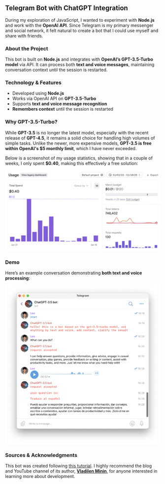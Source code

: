 ## Telegram Bot with ChatGPT Integration  

During my exploration of JavaScript, I wanted to experiment with **Node.js** and work with the **OpenAI API**. Since Telegram is my primary messenger and social network, it felt natural to create a bot that I could use myself and share with friends.  

### About the Project  
This bot is built on **Node.js** and integrates with **OpenAI’s GPT-3.5-Turbo model** via API. It can process both **text and voice messages**, maintaining conversation context until the session is restarted.  

### Technology & Features  
- Developed using **Node.js**  
- Works via OpenAI API on **GPT-3.5-Turbo**  
- Supports **text and voice message recognition**  
- **Remembers context** until the session is restarted  

### Why GPT-3.5-Turbo?  
While **GPT-3.5** is no longer the latest model, especially with the recent release of **GPT-4.5**, it remains a solid choice for handling high volumes of simple tasks. Unlike the newer, more expensive models, **GPT-3.5 is free within OpenAI's $5 monthly limit**, which I have never exceeded.  

Below is a screenshot of my usage statistics, showing that in a couple of weeks, I only spent **$0.40**, making this effectively a free solution:  

![Usage Statistics](https://github.com/leocareer/ChatGPT-API-NodeJS/blob/main/Statistics.png)  

### Demo  
Here’s an example conversation demonstrating **both text and voice processing**:  

![Bot Conversation](https://github.com/leocareer/ChatGPT-API-NodeJS/blob/main/Conversation.png)  

### Sources & Acknowledgments
This bot was created following [this tutorial](https://selectel.ru/blog/tutorials/tgbot-with-chatgpt/). I highly recommend the blog and YouTube channel of its author, **[Vladilen Minin](https://www.youtube.com/@VladilenMinin)**, for anyone interested in learning more about development.
